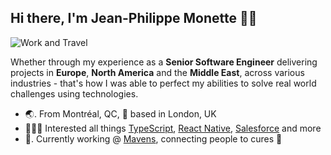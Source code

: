 ## Hi there, I'm Jean-Philippe Monette 👋🏻

![Work and Travel](https://user-images.githubusercontent.com/1114325/96305146-56a52600-0ff5-11eb-954e-757b95858f16.jpg)

Whether through my experience as a **Senior Software Engineer** delivering projects in **Europe**, **North America** and the **Middle East**, across various industries - that's how I was able to perfect my abilities to solve real world challenges using technologies.

- 🌏. From Montréal, QC, 📍 based in London, UK
- 👨🏻‍💻  Interested all things [TypeScript](https://github.com/topics/typescript), [React Native](https://github.com/topics/react-native), [Salesforce](https://github.com/topics/salesforce) and more
- 💼. Currently working @ [Mavens](https://mavens.com/), connecting people to cures 💉
